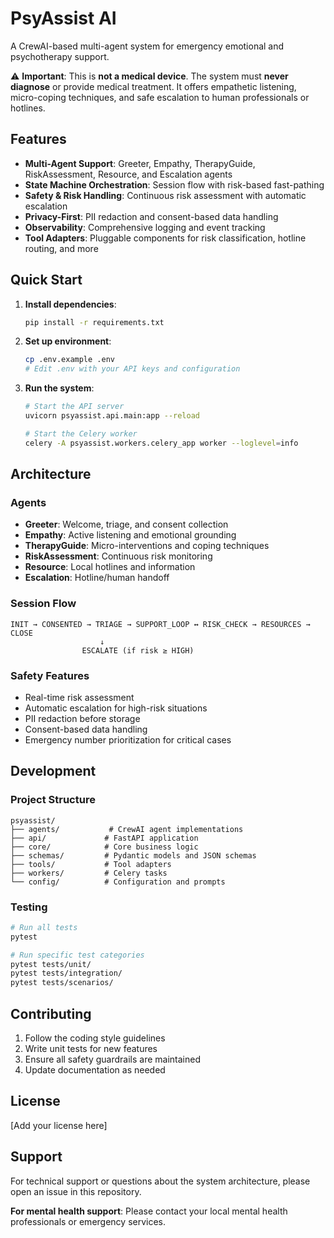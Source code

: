 # PsyAssist AI

A CrewAI-based multi-agent system for emergency emotional and psychotherapy support.

⚠️ **Important**: This is **not a medical device**. The system must **never diagnose** or provide medical treatment. It offers empathetic listening, micro-coping techniques, and safe escalation to human professionals or hotlines.

## Features

- **Multi-Agent Support**: Greeter, Empathy, TherapyGuide, RiskAssessment, Resource, and Escalation agents
- **State Machine Orchestration**: Session flow with risk-based fast-pathing
- **Safety & Risk Handling**: Continuous risk assessment with automatic escalation
- **Privacy-First**: PII redaction and consent-based data handling
- **Observability**: Comprehensive logging and event tracking
- **Tool Adapters**: Pluggable components for risk classification, hotline routing, and more

## Quick Start

1. **Install dependencies**:
   ```bash
   pip install -r requirements.txt
   ```

2. **Set up environment**:
   ```bash
   cp .env.example .env
   # Edit .env with your API keys and configuration
   ```

3. **Run the system**:
   ```bash
   # Start the API server
   uvicorn psyassist.api.main:app --reload
   
   # Start the Celery worker
   celery -A psyassist.workers.celery_app worker --loglevel=info
   ```

## Architecture

### Agents
- **Greeter**: Welcome, triage, and consent collection
- **Empathy**: Active listening and emotional grounding
- **TherapyGuide**: Micro-interventions and coping techniques
- **RiskAssessment**: Continuous risk monitoring
- **Resource**: Local hotlines and information
- **Escalation**: Hotline/human handoff

### Session Flow
```
INIT → CONSENTED → TRIAGE → SUPPORT_LOOP ↔ RISK_CHECK → RESOURCES → CLOSE
                    ↓
                ESCALATE (if risk ≥ HIGH)
```

### Safety Features
- Real-time risk assessment
- Automatic escalation for high-risk situations
- PII redaction before storage
- Consent-based data handling
- Emergency number prioritization for critical cases

## Development

### Project Structure
```
psyassist/
├── agents/           # CrewAI agent implementations
├── api/             # FastAPI application
├── core/            # Core business logic
├── schemas/         # Pydantic models and JSON schemas
├── tools/           # Tool adapters
├── workers/         # Celery tasks
└── config/          # Configuration and prompts
```

### Testing
```bash
# Run all tests
pytest

# Run specific test categories
pytest tests/unit/
pytest tests/integration/
pytest tests/scenarios/
```

## Contributing

1. Follow the coding style guidelines
2. Write unit tests for new features
3. Ensure all safety guardrails are maintained
4. Update documentation as needed

## License

[Add your license here]

## Support

For technical support or questions about the system architecture, please open an issue in this repository.

**For mental health support**: Please contact your local mental health professionals or emergency services.
